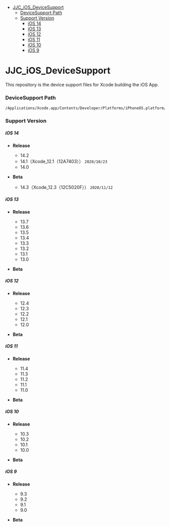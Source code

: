 - [JJC_iOS_DeviceSupport](#JJC_iOS_DeviceSupport)
  - [DeviceSupport Path](#DeviceSupport-Path)
  - [Support Version](#Support-Version)
    - [iOS 14](#iOS-14)
    - [iOS 13](#iOS-13)
    - [iOS 12](#iOS-12)
    - [iOS 11](#iOS-11)
    - [iOS 10](#iOS-10)
    - [iOS 9](#iOS-9)



# JJC_iOS_DeviceSupport
This repository is the device support files for Xcode building the iOS App.


### DeviceSupport Path

```
/Applications/Xcode.app/Contents/Developer/Platforms/iPhoneOS.platform/DeviceSupport
```

### Support Version

##### iOS 14

- **Release**
  - 14.2
  - 14.1（Xcode_12.1（12A7403）） `2020/10/23`
  - 14.0
  
- **Beta**
  - 14.3（Xcode_12.3（12C5020F）） `2020/11/12`

##### iOS 13

- **Release**
  - 13.7
  - 13.6
  - 13.5
  - 13.4
  - 13.3
  - 13.2
  - 13.1
  - 13.0
  
- **Beta**

##### iOS 12

- **Release**
  - 12.4
  - 12.3
  - 12.2
  - 12.1
  - 12.0
  
- **Beta**

##### iOS 11

- **Release**
  - 11.4
  - 11.3
  - 11.2
  - 11.1
  - 11.0
  
- **Beta**

##### iOS 10

- **Release**
  - 10.3
  - 10.2
  - 10.1
  - 10.0
  
- **Beta**

##### iOS 9

- **Release**
  - 9.3
  - 9.2
  - 9.1
  - 9.0
  
- **Beta**